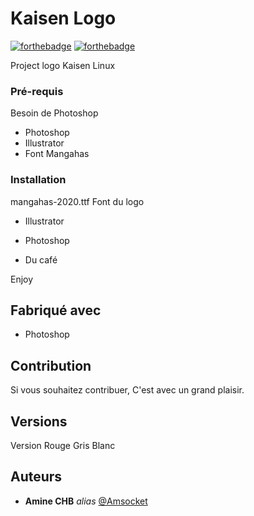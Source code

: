 # Kaisen Logo


[![forthebadge](http://forthebadge.com/images/badges/built-with-love.svg)](http://forthebadge.com)  [![forthebadge](http://forthebadge.com/images/badges/powered-by-electricity.svg)](http://forthebadge.com)

Project logo Kaisen Linux

### Pré-requis

Besoin de Photoshop

- Photoshop
- Illustrator
- Font Mangahas

### Installation

mangahas-2020.ttf Font du logo

- Illustrator

- Photoshop

- Du café

Enjoy
 

## Fabriqué avec

* Photoshop


## Contribution

Si vous souhaitez contribuer, C'est avec un grand plaisir.

## Versions
Version Rouge Gris Blanc


## Auteurs

* **Amine CHB** _alias_ [@Amsocket](https://https://gitlab.com/Amsocket)

